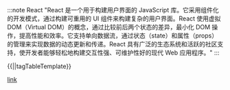 :::note React
"React 是一个用于构建用户界面的 JavaScript 库。它采用组件化的开发模式，通过构建可重用的 UI 组件来构建复杂的用户界面。React 使用虚拟 DOM（Virtual DOM）的概念，通过比较前后两个状态的差异，最小化 DOM 操作，提高性能和效率。它支持单向数据流，通过状态（state）和属性（props）的管理来实现数据的动态更新和传递。React 具有广泛的生态系统和活跃的社区支持，使开发者能够轻松地构建交互性强、可维护性好的现代 Web 应用程序。"
:::

{{||tagTableTemplate}}

[link]( https://www.bilibili.com/video/BV1G54y1o7RP/?p=2&spm_id_from=pageDriver&vd_source=d6afd7eedd9f9c940321c63f0a1539e3)
